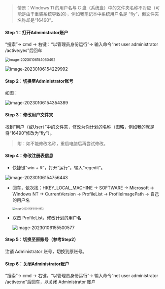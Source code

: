 > 情景：Windows 11 的用户名与 C 盘（系统盘）中的文件夹名称不对应（可能是由于重装系统导致的），例如我笔记本中系统用户名是 “fly”，但文件夹名称却是“16490”。

#### Step 1：打开Administrator账户

“搜索”→ cmd → 右键：“以管理员身份运行”→ 输入命令“net user administrator /active:yes”后回车

<img src="C:\Users\MyPhoenix\AppData\Roaming\Typora\typora-user-images\image-20230106154050492.png" alt="image-20230106154050492" style="zoom:80%;" />

![image-20230106154229992](C:\Users\MyPhoenix\AppData\Roaming\Typora\typora-user-images\image-20230106154229992.png)

#### Step 2：切换至Administrator账号

如图：

![image-20230106154354389](C:\Users\MyPhoenix\AppData\Roaming\Typora\typora-user-images\image-20230106154354389.png)

#### Step 3：修改用户文件夹

​	找到“用户（或User）”中的文件夹，修改为你计划的名称（图略，例如我的就是将“16490”修改为“fly”）。

> 附：如不能修改名称，重启电脑后再尝试修改。

#### Step 4：修改注册表信息

* 快捷键“win + R”，打开“运行”，输入“regedit”。

![image-20230106154756443](C:\Users\MyPhoenix\AppData\Roaming\Typora\typora-user-images\image-20230106154756443.png)

* 回车，依次找：HKEY_LOCAL_MACHINE → SOFTWARE → Microsoft → Windows NT → CurrentVersion → ProfileList → ProfileImagePath → 自己的用户名

  <img src="C:\Users\MyPhoenix\AppData\Roaming\Typora\typora-user-images\image-20230106155348872.png" alt="image-20230106155348872" style="zoom:50%;" />

* 双击 ProfileList，修改计划的用户名

  ![image-20230106155500577](C:\Users\MyPhoenix\AppData\Roaming\Typora\typora-user-images\image-20230106155500577.png)

#### Step 5：切换至原账号（参考Step2）

注销 Administrator 账号，切换到原账号。

#### Step 6：关闭Administrator账户

“搜索”→ cmd → 右键，“以管理员身份运行”→ 输入命令“net user administrator /active:no”后回车，以关闭 Administrator 账户





